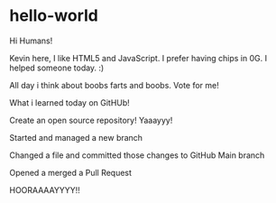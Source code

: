 # hello-world

Hi Humans!

Kevin here, I like HTML5 and JavaScript.
I prefer having chips in 0G.
I helped someone today. :)

All day i think about boobs farts and boobs. Vote for me!

What i learned today on GitHUb!

Create an open source repository! Yaaayyy!

Started and managed a new branch

Changed a file and committed those changes to GitHub Main branch

Opened a merged a Pull Request

HOORAAAAYYYY!!

